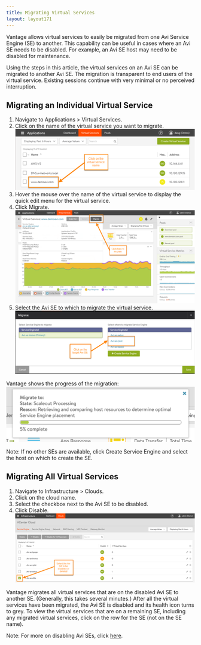 ```yaml
---
title: Migrating Virtual Services
layout: layout171
---
```

Vantage allows virtual services to easily be migrated from one Avi Service Engine (SE) to another. This capability can be useful in cases where an Avi SE needs to be disabled. For example, an Avi SE host may need to be disabled for maintenance. 

Using the steps in this article, the virtual services on an Avi SE can be migrated to another Avi SE. The migration is transparent to end users of the virtual service. Existing sessions continue with very minimal or no perceived interruption. 

## Migrating an Individual Virtual Service

<ol> 
 <li>Navigate to Applications &gt; Virtual Services.</li> 
 <li>Click on the name of the virtual service you want to migrate.<br> <img src="img/migrate-single-vs-selectit.png" alt="migrate-single-vs-selectit" class="alignnone size-full wp-image-10272"></li> 
 <li>Hover the mouse over the name of the virtual service to display the quick edit menu for the virtual service.</li> 
 <li>Click Migrate.<br> <img src="img/migrate-single-vs.png" alt="migrate-single-vs" class="alignnone size-medium wp-image-10273"></li> 
 <li>Select the Avi SE to which to migrate the virtual service.<br> <img src="img/migrate-single-vs-targetse.png" alt="migrate-single-vs-targetse" class="alignnone size-full wp-image-10280"> </li> 
</ol> 

Vantage shows the progress of the migration:
<img src="img/migrate-single-vs-status.png" alt="migrate-single-vs-status" class="alignnone size-full wp-image-10274">

Note: If no other SEs are available, click Create Service Engine and select the host on which to create the SE.

## Migrating All Virtual Services

<ol> 
 <li>Navigate to Infrastructure &gt; Clouds.</li> 
 <li>Click on the cloud name.</li> 
 <li>Select the checkbox next to the Avi SE to be disabled.</li> 
 <li>Click Disable.<br> <img src="img/migrate-all-vs.png" alt="migrate-all-vs" class="alignnone size-full wp-image-10275"></li> 
</ol> 

Vantage migrates all virtual services that are on the disabled Avi SE to another SE. (Generally, this takes several minutes.) After all the virtual services have been migrated, the Avi SE is disabled and its health icon turns to grey. To view the virtual services that are on a remaining SE, including any migrated virtual services, click on the row for the SE (not on the SE name).

Note: For more on disabling Avi SEs, click <a href="/docs/17.1/disable-se">here</a>.
